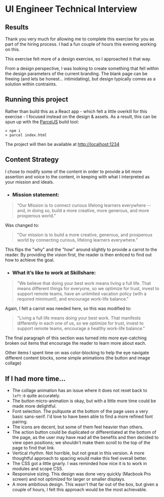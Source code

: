 # UI Engineer Technical Interview
## Results

Thank you very much for allowing me to complete this exercise for you as part of the hiring process. I had a fun couple of hours this evening working on this.

This exercise felt more of a design exercise, so I approached it that way. 

From a design perspective, I was looking to create something that fell within the design parameters of the current branding. The blank page can be freeing (and lets be honest... intimidating), but design typically comes as a solution within contraints.

## Running this project

Rather than build this as a React app - which felt a little overkill for this exercise - I focused instead on the design & assets. As a result, this can be spun up with the [ParcelJS](https://parceljs.org/) build tool:

```
> npm i
> parcel index.html
```
The project will then be available at <http://localhost:1234>

## Content Strategy
I chose to modify some of the content in order to provide a bit more assertion and voice to the content, in keeping with what I interpreted as your mission and ideals.

* ### Mission statement:
>“Our Mission is to connect curious lifelong learners everywhere -- and, in doing so, build a more creative, more generous, and more prosperous world.”

Was changed to:
>"Our mission is to build a more creative, generous, and prosperous world by connecting curious, lifelong learners everywhere."

This flips the "why" and the "how" around slightly to provide a carrot to the reader. By providing the vision first, the reader is then enticed to find out how to achieve the goal.

* ### What it’s like to work at Skillshare:

>"We believe that doing your best work means living a full life. That means different things for everyone, so we optimize for trust, invest to support remote teams, have an unlimited vacation policy (with a required minimum!), and encourage work-life balance."

Again, I felt a carrot was needed here, so this was modified to:

>"Living a full life means doing your best work. That manifests differently in each one of us, so we optimize for trust, invest to support remote teams, encourage a healthy work-life balance."

The final paragraph of this section was turned into more eye-catching broken out items that encourage the reader to learn more about each.

Other items I spent time on was color-blocking to help the eye navigate different content blocks, some simple animations (the button and image collage)

## If I had more time...
- The collage animation has an issue where it does not reset back to `left:0` quite accurately.
- The button micro-animation is okay, but with a little more time could be made more delightful.
- Font selection. The pullquote at the bottom of the page uses a very basic sans-serif. I'd love to have been able to find a more refined font pairing.
- The icons are decent, but some of them feel heavier than others.
- The action button could be duplicated or differentiated at the bottom of the page, as the user may have read all the benefits and then decided to view open positions; we shouldn't make them scroll to the top of the page to find that link.
- Vertical rhythm. Not horrible, but not great in this version. A more thoughtful approach to spacing would make this feel overall better.
- The CSS got a little gnarly. I was reminded how nice it is to work in modules and scope CSS.
- Responsive sizing. This design was done very quickly (Macbook Pro screen) and not optimized for larger or smaller displays.
- A more ambitious design. This wasn't that far out of the box, but given a couple of hours, I felt this approach would be the most achievable.

